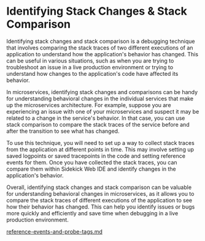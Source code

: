 # Identifying Stack Changes & Stack Comparison

Identifying stack changes and stack comparison is a debugging technique that involves comparing the stack traces of two different executions of an application to understand how the application's behavior has changed. This can be useful in various situations, such as when you are trying to troubleshoot an issue in a live production environment or trying to understand how changes to the application's code have affected its behavior.

In microservices, identifying stack changes and comparisons can be handy for understanding behavioral changes in the individual services that make up the microservices architecture. For example, suppose you are experiencing an issue with one of your microservices and suspect it may be related to a change in the service's behavior. In that case, you can use stack comparison to compare the stack traces of the service before and after the transition to see what has changed.

To use this technique, you will need to set up a way to collect stack traces from the application at different points in time. This may involve setting up saved logpoints or saved tracepoints in the code and setting reference events for them. Once you have collected the stack traces, you can compare them within Sidekick Web IDE and identify changes in the application's behavior.

Overall, identifying stack changes and stack comparison can be valuable for understanding behavioral changes in microservices, as it allows you to compare the stack traces of different executions of the application to see how their behavior has changed. This can help you identify issues or bugs more quickly and efficiently and save time when debugging in a live production environment.



[reference-events-and-probe-tags.md](../sidekick-actions/reference-events-and-probe-tags.md "mention")
